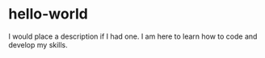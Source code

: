 # hello-world
I would place a description if I had one.
I am here to learn how to code and develop my skills.
